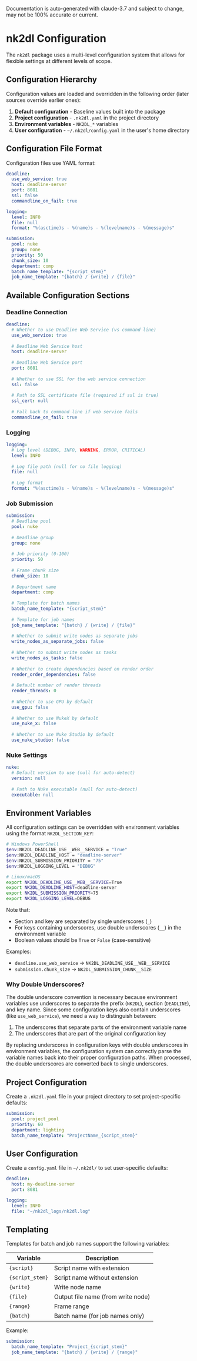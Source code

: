 Documentation is auto-generated with claude-3.7 and subject to change, may not be 100% accurate or current.

# nk2dl Configuration

The `nk2dl` package uses a multi-level configuration system that allows for flexible settings at different levels of scope.

## Configuration Hierarchy

Configuration values are loaded and overridden in the following order (later sources override earlier ones):

1. **Default configuration** - Baseline values built into the package
2. **Project configuration** - `.nk2dl.yaml` in the project directory
3. **Environment variables** - `NK2DL_*` variables
4. **User configuration** - `~/.nk2dl/config.yaml` in the user's home directory

## Configuration File Format

Configuration files use YAML format:

```yaml
deadline:
  use_web_service: true
  host: deadline-server
  port: 8081
  ssl: false
  commandline_on_fail: true

logging:
  level: INFO
  file: null
  format: "%(asctime)s - %(name)s - %(levelname)s - %(message)s"

submission:
  pool: nuke
  group: none
  priority: 50
  chunk_size: 10
  department: comp
  batch_name_template: "{script_stem}"
  job_name_template: "{batch} / {write} / {file}"
```

## Available Configuration Sections

### Deadline Connection

```yaml
deadline:
  # Whether to use Deadline Web Service (vs command line)
  use_web_service: true
  
  # Deadline Web Service host
  host: deadline-server
  
  # Deadline Web Service port
  port: 8081
  
  # Whether to use SSL for the web service connection
  ssl: false
  
  # Path to SSL certificate file (required if ssl is true)
  ssl_cert: null
  
  # Fall back to command line if web service fails
  commandline_on_fail: true
```

### Logging

```yaml
logging:
  # Log level (DEBUG, INFO, WARNING, ERROR, CRITICAL)
  level: INFO
  
  # Log file path (null for no file logging)
  file: null
  
  # Log format
  format: "%(asctime)s - %(name)s - %(levelname)s - %(message)s"
```

### Job Submission

```yaml
submission:
  # Deadline pool
  pool: nuke
  
  # Deadline group
  group: none
  
  # Job priority (0-100)
  priority: 50
  
  # Frame chunk size
  chunk_size: 10
  
  # Department name
  department: comp
  
  # Template for batch names
  batch_name_template: "{script_stem}"
  
  # Template for job names
  job_name_template: "{batch} / {write} / {file}"
  
  # Whether to submit write nodes as separate jobs
  write_nodes_as_separate_jobs: false
  
  # Whether to submit write nodes as tasks
  write_nodes_as_tasks: false
  
  # Whether to create dependencies based on render order
  render_order_dependencies: false
  
  # Default number of render threads
  render_threads: 0
  
  # Whether to use GPU by default
  use_gpu: false
  
  # Whether to use NukeX by default
  use_nuke_x: false
  
  # Whether to use Nuke Studio by default
  use_nuke_studio: false
```

### Nuke Settings

```yaml
nuke:
  # Default version to use (null for auto-detect)
  version: null
  
  # Path to Nuke executable (null for auto-detect)
  executable: null
```

## Environment Variables

All configuration settings can be overridden with environment variables using the format `NK2DL_SECTION_KEY`:

```bash
# Windows PowerShell
$env:NK2DL_DEADLINE_USE__WEB__SERVICE = "True"
$env:NK2DL_DEADLINE_HOST = "deadline-server"
$env:NK2DL_SUBMISSION_PRIORITY = "75"
$env:NK2DL_LOGGING_LEVEL = "DEBUG"

# Linux/macOS
export NK2DL_DEADLINE_USE__WEB__SERVICE=True
export NK2DL_DEADLINE_HOST=deadline-server
export NK2DL_SUBMISSION_PRIORITY=75
export NK2DL_LOGGING_LEVEL=DEBUG
```

Note that:
- Section and key are separated by single underscores (`_`)
- For keys containing underscores, use double underscores (`__`) in the environment variable
- Boolean values should be `True` or `False` (case-sensitive)

Examples:
- `deadline.use_web_service` → `NK2DL_DEADLINE_USE__WEB__SERVICE`
- `submission.chunk_size` → `NK2DL_SUBMISSION_CHUNK__SIZE`

### Why Double Underscores?

The double underscore convention is necessary because environment variables use underscores to separate the prefix (`NK2DL`), section (`DEADLINE`), and key name. Since some configuration keys also contain underscores (like `use_web_service`), we need a way to distinguish between:

1. The underscores that separate parts of the environment variable name
2. The underscores that are part of the original configuration key

By replacing underscores in configuration keys with double underscores in environment variables, the configuration system can correctly parse the variable names back into their proper configuration paths. When processed, the double underscores are converted back to single underscores.

## Project Configuration

Create a `.nk2dl.yaml` file in your project directory to set project-specific defaults:

```yaml
submission:
  pool: project_pool
  priority: 60
  department: lighting
  batch_name_template: "ProjectName_{script_stem}"
```

## User Configuration

Create a `config.yaml` file in `~/.nk2dl/` to set user-specific defaults:

```yaml
deadline:
  host: my-deadline-server
  port: 8081

logging:
  level: INFO
  file: "~/nk2dl_logs/nk2dl.log"
```

## Templating

Templates for batch and job names support the following variables:

| Variable | Description |
|----------|-------------|
| `{script}` | Script name with extension |
| `{script_stem}` | Script name without extension |
| `{write}` | Write node name |
| `{file}` | Output file name (from write node) |
| `{range}` | Frame range |
| `{batch}` | Batch name (for job names only) |

Example:
```yaml
submission:
  batch_name_template: "Project_{script_stem}"
  job_name_template: "{batch} / {write} / {range}"
``` 